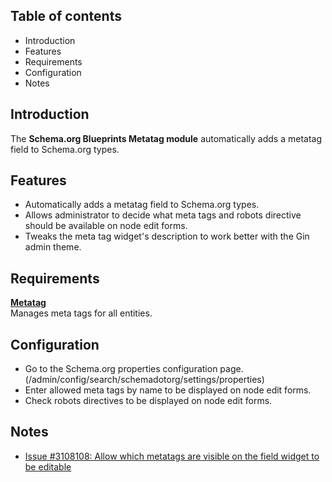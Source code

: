 Table of contents
-----------------

* Introduction
* Features
* Requirements
* Configuration
* Notes


Introduction
------------

The **Schema.org Blueprints Metatag module** automatically adds a metatag field
to Schema.org types.


Features
--------

- Automatically adds a metatag field to Schema.org types.
- Allows administrator to decide what meta tags and robots directive should
  be available on node edit forms.
- Tweaks the meta tag widget's description to work better with the Gin admin
  theme.


Requirements
------------

**[Metatag](https://www.drupal.org/project/metatag)**  
Manages meta tags for all entities.


Configuration
-------------

- Go to the Schema.org properties configuration page.
  (/admin/config/search/schemadotorg/settings/properties)
- Enter allowed meta tags by name to be displayed on node edit forms.
- Check robots directives to be displayed on node edit forms.


Notes
-----

- [Issue #3108108: Allow which metatags are visible on the field widget to be editable](https://www.drupal.org/project/metatag/issues/3108108)
